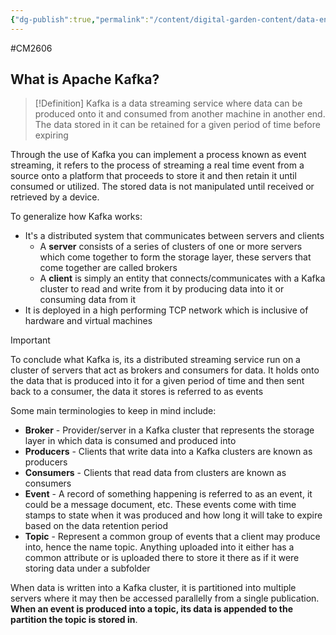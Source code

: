 ```yaml
---
{"dg-publish":true,"permalink":"/content/digital-garden-content/data-engineering-content/exam-prep-final-sem/data-engineering-content/cm-2606-lecture-6-notes/","updated":"2025-04-15T18:21:01.521+05:30"}
---
```


#CM2606 

## What is Apache Kafka?

>[!Definition]
>Kafka is a data streaming service where data can be produced onto it and consumed from another machine in another end. The data stored in it can be retained for a given period of time before expiring 

Through the use of Kafka you can implement a process known as event streaming, it refers to the process of streaming a real time event from a source onto a platform that proceeds to store it and then retain it until consumed or utilized. The stored data is not manipulated until received or retrieved by a device. 

To generalize how Kafka works:

- It's a distributed system that communicates between servers and clients
	- A **server** consists of a series of clusters of one or more servers which come together to form the storage layer, these servers that come together are called brokers
	- A **client** is simply an entity that connects/communicates with a Kafka cluster to read and write from it by producing data into it or consuming data from it
- It is deployed in a high performing TCP network which is inclusive of hardware and virtual machines 

>[!important]
>To conclude what Kafka is, its a distributed streaming service run on a cluster of servers that act as brokers and consumers for data. It holds onto the data that is produced into it for a given period of time and then sent back to a consumer, the data it stores is referred to as events

Some main terminologies to keep in mind include:

- **Broker** - Provider/server in a Kafka cluster that represents the storage layer in which data is consumed and produced into
- **Producers** - Clients that write data into a Kafka clusters are known as producers
- **Consumers** - Clients that read data from clusters are known as consumers
- **Event** - A record of something happening is referred to as an event, it could be a message document, etc. These events come with time stamps to state when it was produced and how long it will take to expire based on the data retention period
- **Topic** - Represent a common group of events that a client may produce into, hence the name topic. Anything uploaded into it either has a common attribute or is uploaded there to store it there as if it were storing data under a subfolder

When data is written into a Kafka cluster, it is partitioned into multiple servers where it may then be accessed parallelly from a single publication. **When an event is produced into a topic, its data is appended to the partition the topic is stored in**.